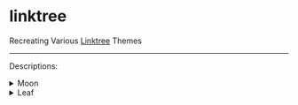 # linktree
Recreating Various <a href="hhttps://linktr.ee/" target="_blank">Linktree</a> Themes
- - - -
Descriptions: <br>
<details>
  <summary>Moon</summary>
  <p>White background, Blue Boxes</p>
</details>
<details>
  <summary>Leaf</summary>
  <p>White background, Green Boxes</p>
</details>
